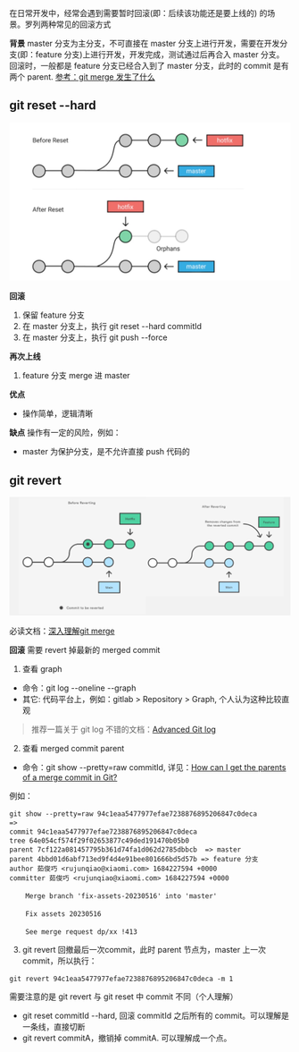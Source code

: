 在日常开发中，经常会遇到需要暂时回滚(即：后续该功能还是要上线的) 的场景。罗列两种常见的回滚方式

**背景**
master 分支为主分支，不可直接在 master 分支上进行开发，需要在开发分支(即：feature 分支)上进行开发，开发完成，测试通过后再合入 master 分支。 回滚时，一般都是 feature 分支已经合入到了 master 分支，此时的 commit 是有两个 parent.  [参考：git merge 发生了什么](https://github.com/xiaofengqqcom123/web/blob/master/%E5%B7%A5%E7%A8%8B%E8%A7%84%E8%8C%83/git/git%20merge.md)



## git reset --hard
<img src="./assets/reset.jpeg">

**回滚**
1. 保留 feature 分支
2. 在 master 分支上，执行 git reset --hard commitId
3. 在 master 分支上，执行 git push --force

**再次上线**
1. feature 分支 merge 进 master

**优点**
- 操作简单，逻辑清晰

**缺点**
操作有一定的风险，例如：
- master 为保护分支，是不允许直接 push 代码的


## git revert
<img src="./assets/revert.png">

必读文档：[深入理解git merge](https://zhuanlan.zhihu.com/p/412276295)

**回滚**
需要 revert 掉最新的 merged commit

1. 查看 graph
- 命令：git log --oneline --graph
- 其它: 代码平台上，例如：gitlab > Repository > Graph, 个人认为这种比较直观

> 推荐一篇关于 git log 不错的文档：[Advanced Git log](https://www.atlassian.com/git/tutorials/git-log)
2. 查看 merged commit parent
- 命令：git show --pretty=raw commitId, 详见：[How can I get the parents of a merge commit in Git?](https://stackoverflow.com/questions/9059335/how-can-i-get-the-parents-of-a-merge-commit-in-git)

例如：
```
git show --pretty=raw 94c1eaa5477977efae7238876895206847c0deca
=>
commit 94c1eaa5477977efae7238876895206847c0deca
tree 64e054cf574f29f02653877c49ded191470b05b0
parent 7cf122a081457795b361d74fa1d062d2785dbbcb  => master 
parent 4bbd01d6abf713ed9f4d4e91bee801666bd5d57b => feature 分支
author 茹俊巧 <rujunqiao@xiaomi.com> 1684227594 +0000
committer 茹俊巧 <rujunqiao@xiaomi.com> 1684227594 +0000

    Merge branch 'fix-assets-20230516' into 'master'
    
    Fix assets 20230516
    
    See merge request dp/xx !413
```
3. git revert
回撤最后一次commit，此时 parent 节点为，master 上一次 commit，所以执行：
```
git revert 94c1eaa5477977efae7238876895206847c0deca -m 1
```

需要注意的是 git revert 与 git reset 中 commit 不同（个人理解）
- git reset commitId --hard, 回滚 commitId 之后所有的 commit。可以理解是一条线，直接切断
- git revert commitA，撤销掉 commitA. 可以理解成一个点。 

